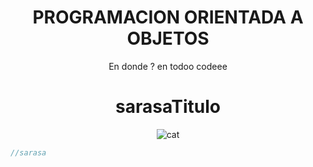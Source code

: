 <h1 align="center"> PROGRAMACION ORIENTADA A OBJETOS </h1>

<p align="center">En donde ? en todoo codeee</p>

<h1 align="center"> sarasaTitulo </h1>

<p align="center">
  <img src="https://github.com/NahuelArn/Taller-De-Programacion/assets/100500003/ee4545c3-780c-45b7-a6ef-56029ccfe8a7" alt="cat">
</p>

  
```pas 
//sarasa
```
